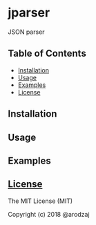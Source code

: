 # jparser
JSON parser

Table of Contents
-----------------
   * [Installation](#installation)
   * [Usage](#usage)
   * [Examples](#examples)
   * [<a href="LICENSE">License</a>](#license)

Installation
------------

Usage
------------

Examples
------------

[License](LICENSE)
------------------

The MIT License (MIT)

Copyright (c) 2018 @arodzaj
